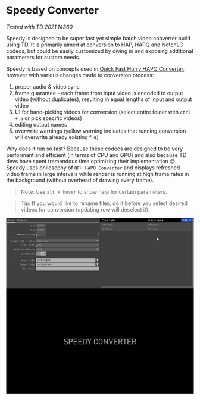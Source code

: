 # Speedy Converter

*Tested with TD 2021.14360*

Speedy is designed to be super fast yet simple batch video converter build using TD. It is primarily aimed at conversion to HAP, HAPQ and NotchLC codecs, but could be easily customized by diving in and exposing additional parameters for custom needs.

Speedy is based on concepts used in [Quick Fast Hurry HAPQ Converter](https://github.com/EnviralDesign/Quick-Fast-Hurry-HAPQ-Converter), however with various changes made to conversion process:
1. proper audio & video sync
2. frame guarantee - each frame from input video is encoded to output video (without duplicates), resulting in equal lengths of input and output video
3. UI for hand-picking videos for conversion (select entire folder with `ctrl + a` or pick specific videos)
4. editing output names
5. overwrite warnings (yellow warning indicates that running conversion will overwrite already existing file)

Why does it run so fast? Because these codecs are designed to be very performant and efficient (in terms of CPU and GPU) and also because TD devs have spent tremendous time optimizing their implementation :blush:. Speedy uses philosophy of `QFH HAPQ Converter` and displays refreshed video frame in large intervals while render is running at high frame rates in the background (without overhead of drawing every frame).

> Note: Use `alt + hover` to show help for certain parameters.

> Tip: If you would like to rename files, do it before you select desired videos for conversion (updating row will deselect it).

![](demo.gif)